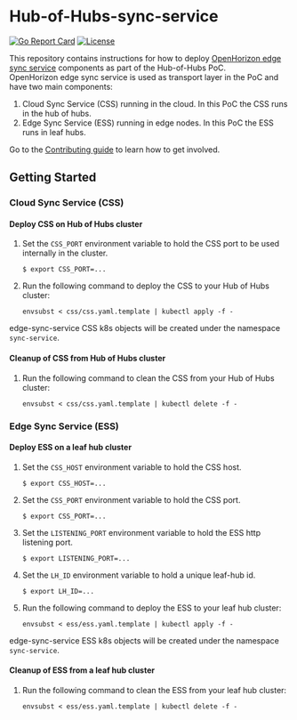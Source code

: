 # Hub-of-Hubs-sync-service

[![Go Report Card](https://goreportcard.com/badge/github.com/stolostron/hub-of-hubs-sync-service)](https://goreportcard.com/report/github.com/stolostron/hub-of-hubs-sync-service)
[![License](https://img.shields.io/github/license/stolostron/hub-of-hubs-sync-service)](/LICENSE)

This repository contains instructions for how to deploy 
[OpenHorizon edge sync service](https://github.com/open-horizon/edge-sync-service) 
components as part of the Hub-of-Hubs PoC.  
OpenHorizon edge sync service is used as transport layer in the PoC and have two main components:  
1.  Cloud Sync Service (CSS) running in the cloud. In this PoC the CSS runs in the hub of hubs.
1.  Edge Sync Service (ESS) running in edge nodes. In this PoC the ESS runs in leaf hubs. 

Go to the [Contributing guide](CONTRIBUTING.md) to learn how to get involved.

## Getting Started

### Cloud Sync Service (CSS)

#### Deploy CSS on Hub of Hubs cluster

1.  Set the `CSS_PORT` environment variable to hold the CSS port to be used internally in the cluster.
    ```
    $ export CSS_PORT=...
    ```
    
1.  Run the following command to deploy the CSS to your Hub of Hubs cluster:  
    ```
    envsubst < css/css.yaml.template | kubectl apply -f -
    ```
    
edge-sync-service CSS k8s objects will be created under the namespace `sync-service`.

#### Cleanup of CSS from Hub of Hubs cluster
    
1.  Run the following command to clean the CSS from your Hub of Hubs cluster:  
    ```
    envsubst < css/css.yaml.template | kubectl delete -f -
    ``` 

### Edge Sync Service (ESS)

#### Deploy ESS on a leaf hub cluster

1.  Set the `CSS_HOST` environment variable to hold the CSS host.
    ```
    $ export CSS_HOST=...
    ```
    
1.  Set the `CSS_PORT` environment variable to hold the CSS port.
    ```
    $ export CSS_PORT=...
    ```
    
1.  Set the `LISTENING_PORT` environment variable to hold the ESS http listening port.
    ```
    $ export LISTENING_PORT=...
    ```
    
1.  Set the `LH_ID` environment variable to hold a unique leaf-hub id.
    ```
    $ export LH_ID=...
    ```
    
1.  Run the following command to deploy the ESS to your leaf hub cluster:  
    ```
    envsubst < ess/ess.yaml.template | kubectl apply -f -
    ```
    
edge-sync-service ESS k8s objects will be created under the namespace `sync-service`.
    
#### Cleanup of ESS from a leaf hub cluster
    
1.  Run the following command to clean the ESS from your leaf hub cluster:  
    ```
    envsubst < ess/ess.yaml.template | kubectl delete -f -
    ``` 

